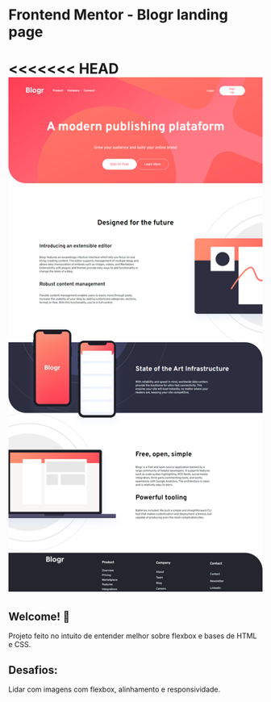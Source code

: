 # Frontend Mentor - Blogr landing page

<<<<<<< HEAD
![Design preview for the Blogr landing page coding challenge](./Preview/Preview.png)
=======


## Welcome! 👋

Projeto feito no intuito de entender melhor sobre flexbox e bases de HTML e CSS.

## Desafios:
Lidar com imagens com flexbox, alinhamento e responsividade.